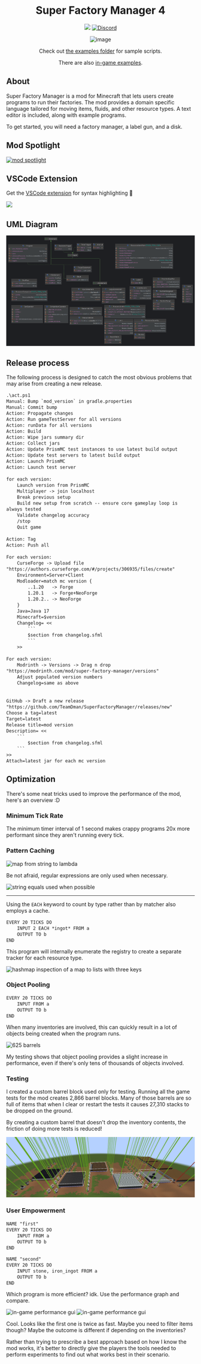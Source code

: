 <!--suppress HtmlDeprecatedAttribute -->
<div align="center">

# Super Factory Manager 4

[![](https://cf.way2muchnoise.eu/full_306935_downloads.svg)](https://www.curseforge.com/minecraft/mc-mods/super-factory-manager) [![Discord](https://img.shields.io/discord/967118679370264627.svg?colorB=7289DA&logo=data:image/png)](https://discord.gg/5mbUY3mu6m)


![image](media/banner.png)

Check out [the examples folder](./examples) for sample scripts.

There are also [in-game examples](src/main/resources/assets/sfm/template_programs).

</div>

## About

Super Factory Manager is a mod for Minecraft that lets users create programs to run their factories. The mod provides a domain specific language tailored for moving items, fluids, and other resource types. A text editor is included, along with example programs.

To get started, you will need a factory manager, a label gun, and a disk.

## Mod Spotlight

[![mod spotlight](https://i.ytimg.com/vi/W5wY23VxZAc/maxresdefault.jpg)](https://www.youtube.com/watch?v=W5wY23VxZAc)

## VSCode Extension

Get the [VSCode extension](https://marketplace.visualstudio.com/items?itemName=TeamDman.super-factory-manager-language)
for syntax highlighting 🌈

![](media/vscode%20syntax.png)

## UML Diagram

![](./AST.png)

## Release process

The following process is designed to catch the most obvious problems that may arise from creating a new release.

```pwsh
.\act.ps1
Manual: Bump `mod_version` in gradle.properties
Manual: Commit bump
Action: Propagate changes
Action: Run gameTestServer for all versions
Action: runData for all versions
Action: Build
Action: Wipe jars summary dir
Action: Collect jars
Action: Update PrismMC test instances to use latest build output
Action: Update test servers to latest build output
Action: Launch PrismMC
Action: Launch test server

for each version:
    Launch version from PrismMC
    Multiplayer -> join localhost
    Break previous setup
    Build new setup from scratch -- ensure core gameplay loop is always tested
    Validate changelog accuracy
    /stop
    Quit game

Action: Tag
Action: Push all

For each version:
    CurseForge -> Upload file
"https://authors.curseforge.com/#/projects/306935/files/create"
    Environment=Server+Client
    Modloader=match mc version {
        ..1.20   -> Forge
        1.20.1   -> Forge+NeoForge
        1.20.2.. -> NeoForge
    }
    Java=Java 17
    Minecraft=$version
    Changelog= <<
        ```
        $section from changelog.sfml
        ```
    >>

For each version:
    Modrinth -> Versions -> Drag n drop
"https://modrinth.com/mod/super-factory-manager/versions"
    Adjust populated version numbers
    Changelog=same as above


GitHub -> Draft a new release
"https://github.com/TeamDman/SuperFactoryManager/releases/new"
Choose a tag=latest
Target=latest
Release title=mod version
Description= <<
    ```
        $section from changelog.sfml
    ```
>>
Attach=latest jar for each mc version
```

## Optimization

There's some neat tricks used to improve the performance of the mod, here's an overview :D

### Minimum Tick Rate

The minimum timer interval of 1 second makes crappy programs 20x more performant since they aren't running every
tick.

### Pattern Caching

![map from string to lambda](media/pattern%20cache.png)

Be not afraid, regular expressions are only used when necessary.

![string equals used when possible](media/predicate%20builder.png)

---

Using the `EACH` keyword to count by type rather than by matcher also employs a cache.

```sfm
EVERY 20 TICKS DO
    INPUT 2 EACH *ingot* FROM a
    OUTPUT TO b
END
```

This program will internally enumerate the registry to create a separate tracker for each resource type.

![hashmap inspection of a map to lists with three keys](media/expansion%20cache.png)

### Object Pooling

```sfm
EVERY 20 TICKS DO
    INPUT FROM a
    OUTPUT TO b
END
```

When many inventories are involved, this can quickly result in a lot of objects being created when the program runs.

![625 barrels](media/many%20barrels.png)

My testing shows that object pooling provides a slight increase in performance, even if there's only tens of thousands
of objects involved.

### Testing

I created a custom barrel block used only for testing. Running all the game tests for the mod creates 2,866 barrel
blocks.
Many of those barrels are so full of items that when I clear or restart the tests it causes 27,310 stacks to be dropped
on the ground.

By creating a custom barrel that doesn't drop the inventory contents, the friction of doing more tests is reduced!

![tests](media/tests.png)

### User Empowerment

```sfm
NAME "first"
EVERY 20 TICKS DO
    INPUT FROM a
    OUTPUT TO b
END
```

```sfm
NAME "second"
EVERY 20 TICKS DO
    INPUT stone, iron_ingot FROM a
    OUTPUT TO b
END
```

Which program is more efficient? idk. Use the performance graph and compare.

![in-game performance gui](media/performance%20first.png)
![in-game performance gui](media/performance%20second.png)

Cool. Looks like the first one is twice as fast. Maybe you need to filter items though? Maybe the outcome is different
if depending on the inventories?

Rather than trying to prescribe a best approach based on how I know the mod works, it's better to directly give the
players the tools needed to perform experiments to find out what works best in their scenario.
